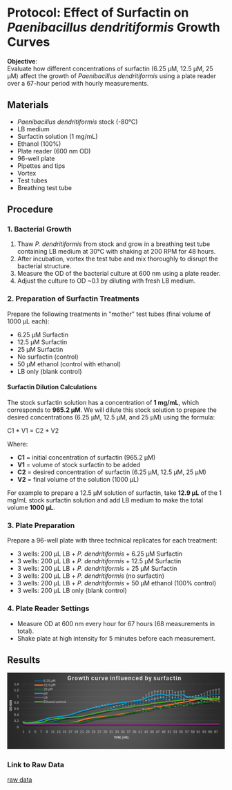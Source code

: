 # Protocol: Effect of Surfactin on *Paenibacillus dendritiformis* Growth Curves

**Objective**:  
Evaluate how different concentrations of surfactin (6.25 µM, 12.5 µM, 25 µM) affect the growth of *Paenibacillus dendritiformis* using a plate reader over a 67-hour period with hourly measurements.

## Materials
- *Paenibacillus dendritiformis* stock (-80°C)
- LB medium
- Surfactin solution (1 mg/mL)
- Ethanol (100%)
- Plate reader (600 nm OD)
- 96-well plate
- Pipettes and tips
- Vortex
- Test tubes
- Breathing test tube

## Procedure

### 1. Bacterial Growth
1. Thaw *P. dendritiformis* from stock and grow in a breathing test tube containing LB medium at 30°C with shaking at 200 RPM for 48 hours.
2. After incubation, vortex the test tube and mix thoroughly to disrupt the bacterial structure.
3. Measure the OD of the bacterial culture at 600 nm using a plate reader.
4. Adjust the culture to OD ~0.1 by diluting with fresh LB medium.

### 2. Preparation of Surfactin Treatments
Prepare the following treatments in "mother" test tubes (final volume of 1000 µL each):
- 6.25 µM Surfactin
- 12.5 µM Surfactin
- 25 µM Surfactin
- No surfactin (control)
- 50 µM ethanol (control with ethanol)
- LB only (blank control)

#### Surfactin Dilution Calculations

The stock surfactin solution has a concentration of **1 mg/mL**, which corresponds to **965.2 µM**. We will dilute this stock solution to prepare the desired concentrations (6.25 µM, 12.5 µM, and 25 µM) using the formula:  


C1 * V1 = C2 * V2


Where:
- **C1** = initial concentration of surfactin (965.2 µM)
- **V1** = volume of stock surfactin to be added
- **C2** = desired concentration of surfactin (6.25 µM, 12.5 µM, 25 µM)
- **V2** = final volume of the solution (1000 µL)


For example to prepare a 12.5 µM solution of surfactin, take **12.9 µL** of the 1 mg/mL stock surfactin solution and add LB medium to make the total volume **1000 µL**.


### 3. Plate Preparation
Prepare a 96-well plate with three technical replicates for each treatment:
- 3 wells: 200 µL LB + *P. dendritiformis* + 6.25 µM Surfactin
- 3 wells: 200 µL LB + *P. dendritiformis* + 12.5 µM Surfactin
- 3 wells: 200 µL LB + *P. dendritiformis* + 25 µM Surfactin
- 3 wells: 200 µL LB + *P. dendritiformis* (no surfactin)
- 3 wells: 200 µL LB + *P. dendritiformis* + 50 µM ethanol (100% control)
- 3 wells: 200 µL LB only (blank control)

### 4. Plate Reader Settings
- Measure OD at 600 nm every hour for 67 hours (68 measurements in total).
- Shake plate at high intensity for 5 minutes before each measurement.

## Results

![results](../images/growth%20curves/growth%20curves.png)

### Link to Raw Data
[raw data](../exel%20files/growth%20curve/raw%20data%20experiment%201.1.csv)
